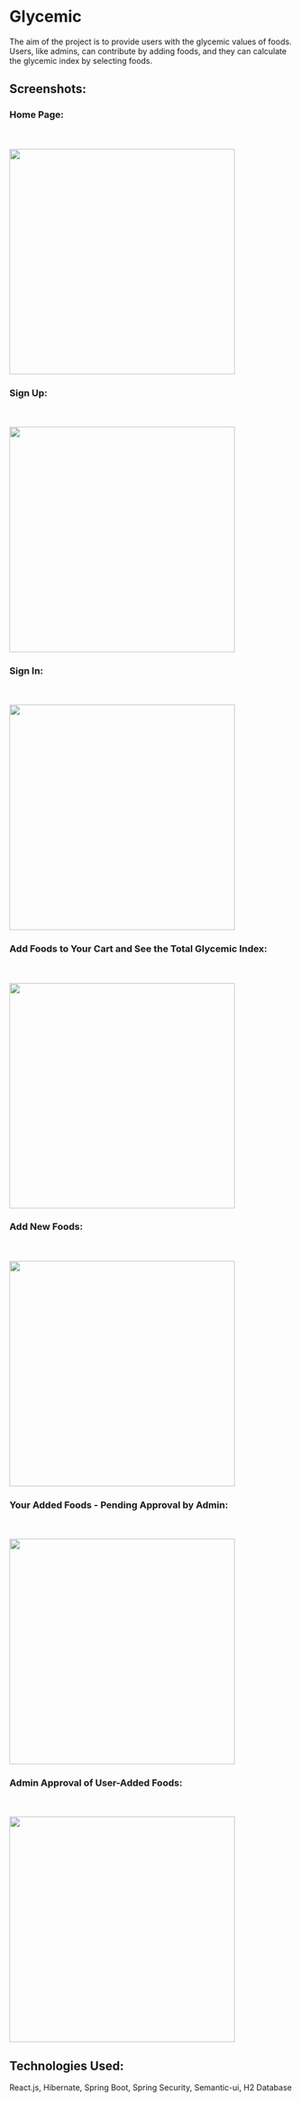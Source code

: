 # Glycemic

The aim of the project is to provide users with the glycemic values of foods. Users, like admins, can contribute by adding foods, and they can calculate the glycemic index by selecting foods.

## Screenshots:

### Home Page:
<br/><br/>
<img src="https://github.com/AhmetNSHN/React_Java-Glycemic/assets/64427438/fc9ddb26-8189-4c41-b670-1269bffa0236" width="400"/>

### Sign Up:
<br/><br/>
<img src="https://github.com/AhmetNSHN/React_Java-Glycemic/assets/64427438/5ac7ddc1-bc0e-4e4e-88c3-562ed79fab5e" width="400"/>

### Sign In:
<br/><br/>
<img src="https://github.com/AhmetNSHN/React_Java-Glycemic/assets/64427438/d27ab815-b4b7-491a-a786-6b88cc6620ad" width="400"/>

### Add Foods to Your Cart and See the Total Glycemic Index:
<br/><br/>
<img src="https://github.com/AhmetNSHN/React_Java-Glycemic/assets/64427438/1640efa9-2149-4743-942d-8cbc3f117451" width="400"/>

### Add New Foods:
<br/><br/>
<img src="https://github.com/AhmetNSHN/React_Java-Glycemic/assets/64427438/64d1d421-f3a1-45c0-aa33-95a426a752b2" width="400"/>

### Your Added Foods - Pending Approval by Admin:
<br/><br/>
<img src="https://github.com/AhmetNSHN/React_Java-Glycemic/assets/64427438/84d4b700-a452-41bd-af92-64ab7e6ce166" width="400"/>

### Admin Approval of User-Added Foods:
<br/><br/>
<img src="https://github.com/AhmetNSHN/React_Java-Glycemic/assets/64427438/8c72a35f-1bc7-4ae3-9f88-7d4fff87857a" width="400"/>

## Technologies Used:
React.js, Hibernate, Spring Boot, Spring Security, Semantic-ui, H2 Database
